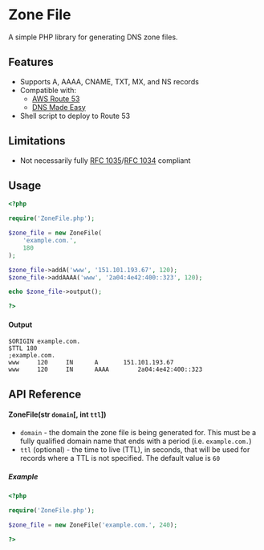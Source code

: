 # Zone File

A simple PHP library for generating DNS zone files.


## Features

- Supports A, AAAA, CNAME, TXT, MX, and NS records
- Compatible with:
	- [AWS Route 53](https://aws.amazon.com/route53/)
	- [DNS Made Easy](https://dnsmadeeasy.com/)
- Shell script to deploy to Route 53


## Limitations

- Not necessarily fully [RFC 1035](https://tools.ietf.org/html/rfc1035)/[RFC 1034](https://tools.ietf.org/html/rfc1034) compliant


## Usage

```php
<?php

require('ZoneFile.php');

$zone_file = new ZoneFile(
	'example.com.',
	180
);

$zone_file->addA('www', '151.101.193.67', 120);
$zone_file->addAAAA('www', '2a04:4e42:400::323', 120);

echo $zone_file->output();

?>
```

#### Output

```
$ORIGIN example.com.
$TTL 180
;example.com.
www		120		IN		A		151.101.193.67
www		120		IN		AAAA		2a04:4e42:400::323
```



## API Reference

#### ZoneFile(str `domain`[, int `ttl`])
- `domain` - the domain the zone file is being generated for.  This must be a fully qualified domain name that ends with a period (i.e. `example.com.`)
- `ttl` (optional) - the time to live (TTL), in seconds, that will be used for records where a TTL is not specified.  The default value is `60`


##### Example
```php
<?php

require('ZoneFile.php');

$zone_file = new ZoneFile('example.com.', 240);

?>
```